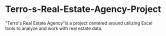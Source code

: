 # Terro-s-Real-Estate-Agency-Project
"Terro's Real Estate Agency"is a project centered around utilizing Excel tools to analyze and work with real estate data.
